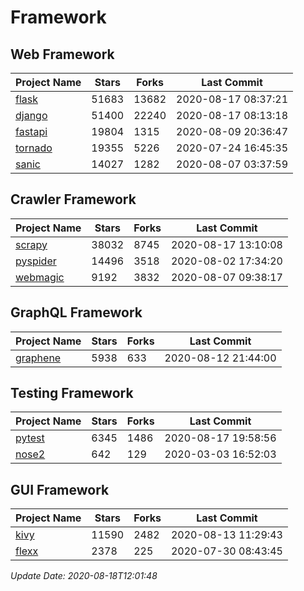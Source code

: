 # Framework

## Web Framework

| Project Name | Stars | Forks | Last Commit |
| ------------ | ----- | ----- | ----------- |
| [flask](https://github.com/pallets/flask) | 51683 | 13682 | 2020-08-17 08:37:21 |
| [django](https://github.com/django/django) | 51400 | 22240 | 2020-08-17 08:13:18 |
| [fastapi](https://github.com/tiangolo/fastapi) | 19804 | 1315 | 2020-08-09 20:36:47 |
| [tornado](https://github.com/tornadoweb/tornado) | 19355 | 5226 | 2020-07-24 16:45:35 |
| [sanic](https://github.com/huge-success/sanic) | 14027 | 1282 | 2020-08-07 03:37:59 |

## Crawler Framework

| Project Name | Stars | Forks | Last Commit |
| ------------ | ----- | ----- | ----------- |
| [scrapy](https://github.com/scrapy/scrapy) | 38032 | 8745 | 2020-08-17 13:10:08 |
| [pyspider](https://github.com/binux/pyspider) | 14496 | 3518 | 2020-08-02 17:34:20 |
| [webmagic](https://github.com/code4craft/webmagic) | 9192 | 3832 | 2020-08-07 09:38:17 |

## GraphQL Framework

| Project Name | Stars | Forks | Last Commit |
| ------------ | ----- | ----- | ----------- |
| [graphene](https://github.com/graphql-python/graphene) | 5938 | 633 | 2020-08-12 21:44:00 |

## Testing Framework

| Project Name | Stars | Forks | Last Commit |
| ------------ | ----- | ----- | ----------- |
| [pytest](https://github.com/pytest-dev/pytest) | 6345 | 1486 | 2020-08-17 19:58:56 |
| [nose2](https://github.com/nose-devs/nose2) | 642 | 129 | 2020-03-03 16:52:03 |

## GUI Framework

| Project Name | Stars | Forks | Last Commit |
| ------------ | ----- | ----- | ----------- |
| [kivy](https://github.com/kivy/kivy) | 11590 | 2482 | 2020-08-13 11:29:43 |
| [flexx](https://github.com/flexxui/flexx) | 2378 | 225 | 2020-07-30 08:43:45 |

*Update Date: 2020-08-18T12:01:48*